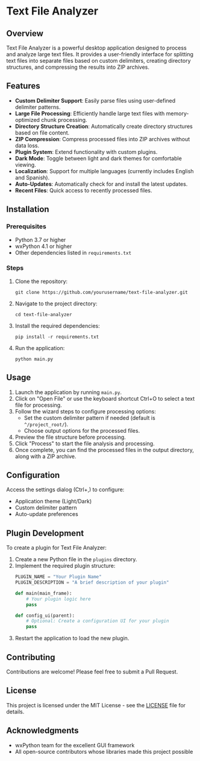 # Text File Analyzer

## Overview

Text File Analyzer is a powerful desktop application designed to process and analyze large text files. It provides a user-friendly interface for splitting text files into separate files based on custom delimiters, creating directory structures, and compressing the results into ZIP archives.

## Features

- **Custom Delimiter Support**: Easily parse files using user-defined delimiter patterns.
- **Large File Processing**: Efficiently handle large text files with memory-optimized chunk processing.
- **Directory Structure Creation**: Automatically create directory structures based on file content.
- **ZIP Compression**: Compress processed files into ZIP archives without data loss.
- **Plugin System**: Extend functionality with custom plugins.
- **Dark Mode**: Toggle between light and dark themes for comfortable viewing.
- **Localization**: Support for multiple languages (currently includes English and Spanish).
- **Auto-Updates**: Automatically check for and install the latest updates.
- **Recent Files**: Quick access to recently processed files.

## Installation

### Prerequisites

- Python 3.7 or higher
- wxPython 4.1 or higher
- Other dependencies listed in `requirements.txt`

### Steps

1. Clone the repository:
   ```
   git clone https://github.com/yourusername/text-file-analyzer.git
   ```

2. Navigate to the project directory:
   ```
   cd text-file-analyzer
   ```

3. Install the required dependencies:
   ```
   pip install -r requirements.txt
   ```

4. Run the application:
   ```
   python main.py
   ```

## Usage

1. Launch the application by running `main.py`.
2. Click on "Open File" or use the keyboard shortcut Ctrl+O to select a text file for processing.
3. Follow the wizard steps to configure processing options:
   - Set the custom delimiter pattern if needed (default is `^/project_root/`).
   - Choose output options for the processed files.
4. Preview the file structure before processing.
5. Click "Process" to start the file analysis and processing.
6. Once complete, you can find the processed files in the output directory, along with a ZIP archive.

## Configuration

Access the settings dialog (Ctrl+,) to configure:
- Application theme (Light/Dark)
- Custom delimiter pattern
- Auto-update preferences

## Plugin Development

To create a plugin for Text File Analyzer:

1. Create a new Python file in the `plugins` directory.
2. Implement the required plugin structure:
   ```python
   PLUGIN_NAME = "Your Plugin Name"
   PLUGIN_DESCRIPTION = "A brief description of your plugin"

   def main(main_frame):
       # Your plugin logic here
       pass

   def config_ui(parent):
       # Optional: Create a configuration UI for your plugin
       pass
   ```
3. Restart the application to load the new plugin.

## Contributing

Contributions are welcome! Please feel free to submit a Pull Request.

## License

This project is licensed under the MIT License - see the [LICENSE](LICENSE) file for details.

## Acknowledgments

- wxPython team for the excellent GUI framework
- All open-source contributors whose libraries made this project possible
